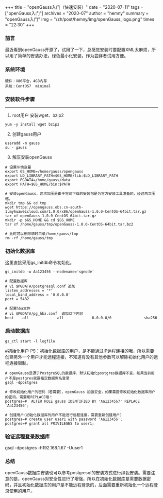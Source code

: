 +++
title = "openGauss入门（快速安装）"
date = "2020-07-11"
tags = ["openGauss入门"]
archives = "2020-07"
author = "hemny"
summary = "openGauss入门"
img = "/zh/post/hemny/img/openGauss_logo.png"
times = "22:30"
+++

### 前言

最近看到openGauss开源了，试用了一下，总感觉安装时要配置XML太麻烦，所以用了简单的安装办法，绿色最小化安装，作为尝鲜者试用方便。

### 系统环境
	硬件：X86平台，4GB内存
	系统：CentOS7  minimal

### 安装软件步骤
---

1. root用户 安装wget、bzip2
```
yum -y install wget bzip2
```


2. 创建gauss用户
```
useradd -m gauss
su - gauss
```

3. 解压安装openGauss

```
# 设置环境变量
export GS_HOME=/home/gauss/opengauss
export LD_LIBRARY_PATH=$GS_HOME/lib:$LD_LIBRARY_PATH
export PGDATA=/home/gauss/data
export PATH=$GS_HOME/bin:$PATH

# 安装openGauss，两次加压是由于官网下载的安装包是为官方安装工具准备的，经过两次压缩。
mkdir tmp && cd tmp
wget https://opengauss.obs.cn-south-1.myhuaweicloud.com/1.0.0/x86/openGauss-1.0.0-CentOS-64bit.tar.gz
tar xf openGauss-1.0.0-CentOS-64bit.tar.gz
mkdir -p $GS_HOME && cd $GS_HOME
tar xf /home/gauss/tmp/openGauss-1.0.0-CentOS-64bit.tar.bz2

# 此时可以删除临时目录/home/gauss/tmp
rm -rf /home/gauss/tmp
```

### 初始化数据库

这里直接采用gs_initdb命令初始化。
```
gs_initdb -w Aa123456 --nodename='sgnode'

# 配置数据库
# vi $PGDATA/postgresql.conf 追加
listen_addresses = '*' 
local_bind_address = '0.0.0.0'
port = 5432 

# 配置hba文件
# vi $PGDATA/pg_hba.conf  追加以下内容 
host    all             all             0.0.0.0/0               sha256

```

### 启动数据库
```
gs_ctl start -l logfile
```

#初始化用户
PS：初始化数据库的用户，是不能通过IP远程连接的哦，所以需要创建另外一个用户才能远程连接，不知道有没有其他参数可以解除初始化用户的远程连接限制。
```
# openGauss是源于PostgreSQL的数据库，默认初始化postgres数据库不变，如果当前用户不是postgres就要指定数据库名登录
gsql -dpostgres

# 修改初始化用户的密码（若需要），openGauss 加强安全，如果需要修改初始化数据库用户的密码，需要用REPLACE哦！
postgres=#  ALTER ROLE gauss IDENTIFIED BY 'Aa1234567' REPLACE 'Aa123456';

# 创建用户(初始化数据库的用户不能进行远程连接，需要重新创建用户)
postgres=# create user user1 with password 'Aa123456';
postgres=# grant all PRIVILEGES to user1; 

```

### 验证远程登录数据库
gsql -dpostgres -h192.168.1.67 -Uuser1

### 总结
openGauss数据库安装也可以参考postgresql的安装方式进行绿色安装。需要注意的是，openGauss对安全性进行了增强，所以在初始化数据库是需要数据密码，并且初始化数据库的用户是不能远程登录的，后面需要重新初始化一个远程登录使用的用户。